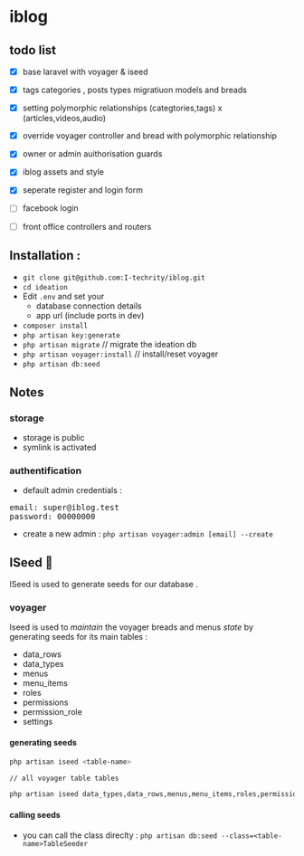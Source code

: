 
# iblog


## todo list

- [x] base laravel with voyager & iseed
- [x] tags categories , posts types migratiuon models and breads 
- [x] setting polymorphic relationships (categtories,tags) x (articles,videos,audio)
- [x] override voyager controller and bread with polymorphic relationship
- [x] owner or admin auithorisation guards
- [x] iblog assets and style
- [x] seperate register and login form
- [ ] facebook login
- [ ] front office controllers and routers





## Installation :

-   `git clone git@github.com:I-techrity/iblog.git`
-   `cd ideation`
-   Edit `.env` and set your
    - database connection details
    - app url (include ports in dev)
-   `composer install`
-   `php artisan key:generate`
-   `php artisan migrate`     // migrate the ideation db
-   `php artisan voyager:install`   // install/reset voyager
-   `php artisan db:seed`



## Notes 

### storage

- storage is public
- symlink is activated

### authentification

- default admin credentials :
<pre>
<span class="pl-ent">email</span>: <span class="pl-s">super@iblog.test</span>
<span class="pl-ent">password</span>: <span class="pl-s">00000000</span>
</pre>


- create a new admin : `php artisan voyager:admin [email] --create`

## ISeed  🎯

ISeed is used to generate seeds for our database .

### voyager

Iseed is used to *maintain* the voyager breads and menus *state* by generating seeds for its main tables  :

- data_rows
- data_types
- menus
- menu_items
- roles
- permissions
- permission_role
- settings


#### generating seeds

```bash
php artisan iseed <table-name>

// all voyager table tables

php artisan iseed data_types,data_rows,menus,menu_items,roles,permissions,permission_role,settings,users --clean --force
```

#### calling seeds

- you can call the class direclty : `php artisan db:seed --class=<table-name>TableSeeder`     


